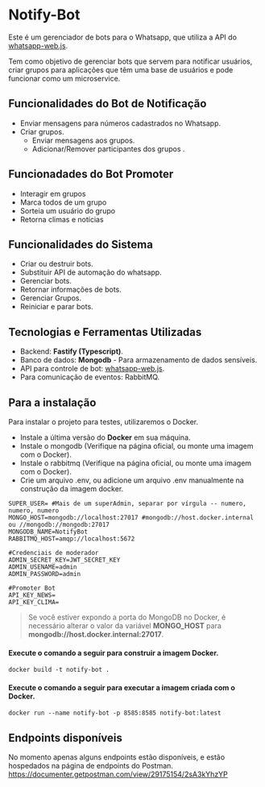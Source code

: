 # Notify-Bot
Este é um gerenciador de bots para o Whatsapp, que utiliza a API do [whatsapp-web.js](https://github.com/pedroslopez/whatsapp-web.js).

Tem como objetivo de gerenciar bots que servem para notificar usuários, criar grupos para aplicações que têm uma base de usuários e pode funcionar como um microservice.

## Funcionalidades do Bot de Notificação

- Enviar mensagens para números cadastrados no Whatsapp.
- Criar grupos.
    - Enviar mensagens aos grupos.
    - Adicionar/Remover participantes dos grupos .


## Funcionadades do Bot Promoter

- Interagir em grupos
- Marca todos de um grupo
- Sorteia um usuário do grupo
- Retorna climas e notícias

## Funcionalidades do Sistema

- Criar ou destruir bots.
- Substituir API de automação do whatsapp.
- Gerenciar bots.
- Retornar informações de bots.
- Gerenciar Grupos.
- Reiniciar e parar bots.

## Tecnologias e Ferramentas Utilizadas

- Backend: **Fastify (Typescript)**.
- Banco de dados: **Mongodb** - Para armazenamento de dados sensíveis.
- API para controle de bot: [whatsapp-web.js](https://github.com/pedroslopez/whatsapp-web.js).
- Para comunicação de eventos: RabbitMQ.

## Para a instalação
Para instalar o projeto para testes, utilizaremos o Docker.

- Instale a última versão do **Docker** em sua máquina.
- Instale o mongodb (Verifique na página oficial, ou monte uma imagem com o Docker).
- Instale o rabbitmq (Verifique na página oficial, ou monte uma imagem com o Docker).
- Crie um arquivo .env, ou adicione um arquivo .env manualmente na construção da imagem docker.

```.env
SUPER_USER= #Mais de um superAdmin, separar por vírgula -- numero, numero, numero
MONGO_HOST=mongodb://localhost:27017 #mongodb://host.docker.internal ou //mongodb://mongodb:27017
MONGODB_NAME=NotifyBot
RABBITMQ_HOST=amqp://localhost:5672

#Credenciais de moderador
ADMIN_SECRET_KEY=JWT_SECRET_KEY
ADMIN_USENAME=admin
ADMIN_PASSWORD=admin

#Promoter Bot
API_KEY_NEWS=
API_KEY_CLIMA=
```
> Se você estiver expondo a porta do MongoDB no Docker, é necessário alterar o valor da variável **MONGO_HOST** para __mongodb://host.docker.internal:27017__.

#### Execute o comando a seguir para construir a imagem Docker.

    docker build -t notify-bot .

#### Execute o comando a seguir para executar a imagem criada com o Docker.

    docker run --name notify-bot -p 8585:8585 notify-bot:latest

## Endpoints disponíveis

No momento apenas alguns endpoints estão disponíveis, e estão hospedados na página de endpoints do Postman.
https://documenter.getpostman.com/view/29175154/2sA3kYhzYP